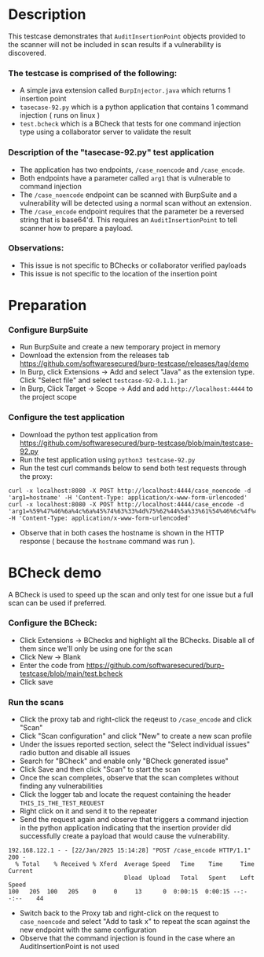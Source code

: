 # Description
This testcase demonstrates that `AuditInsertionPoint` objects provided to the scanner will not be included in scan results
if a vulnerability is discovered.

### The testcase is comprised of the following:
- A simple java extension called `BurpInjector.java` which returns 1 insertion point
- `tasecase-92.py` which is a python application that contains 1 command injection ( runs on linux )
- `test.bcheck` which is a BCheck that tests for one command injection type using a collaborator server to validate the result

### Description of the "tasecase-92.py" test application
- The application has two endpoints, `/case_noencode` and `/case_encode`. 
- Both endpoints have a parameter called `arg1` that is vulnerable to command injection
- The `/case_noencode` endpoint can be scanned with BurpSuite and a vulnerability will be detected using a normal scan without an extension.
- The `/case_encode` endpoint requires that the parameter be a reversed string that is base64'd. This requires an `AuditInsertionPoint` to tell
scanner how to prepare a payload.

### Observations:
- This issue is not specific to BChecks or collaborator verified payloads
- This issue is not specific to the location of the insertion point

# Preparation
### Configure BurpSuite
- Run BurpSuite and create a new temporary project in memory
- Download the extension from the releases tab https://github.com/softwaresecured/burp-testcase/releases/tag/demo
- In Burp, click Extensions → Add and select "Java" as the extension type. Click "Select file" and select `testcase-92-0.1.1.jar`
- In Burp, Click Target → Scope → Add and add `http://localhost:4444` to the project scope
### Configure the test application
- Download the python test application from https://github.com/softwaresecured/burp-testcase/blob/main/testcase-92.py
- Run the test application using `python3 testcase-92.py`
- Run the test curl commands below to send both test requests through the proxy:

```
curl -x localhost:8080 -X POST http://localhost:4444/case_noencode -d 'arg1=hostname' -H 'Content-Type: application/x-www-form-urlencoded'
curl -x localhost:8080 -X POST http://localhost:4444/case_encode -d 'arg1=%59%47%46%6a%4c%6a%45%74%63%33%4d%75%62%44%5a%33%61%54%46%6c%4f%48%46%6f%61%33%46%35%64%6a%4e%69%61%6a%56%6b%5a%54%64%70%4e%6e%6c%6c%61%57%6c%6a%64%47%5a%6d%5a%7a%51%77%4e%69%42%73%63%6e%56%6a%59%41%3d%3d' -H 'Content-Type: application/x-www-form-urlencoded'
```
- Observe that in both cases the hostname is shown in the HTTP response ( because the `hostname` command was run ).


# BCheck demo
A BCheck is used to speed up the scan and only test for one issue but a full scan can be used if preferred.
### Configure the BCheck:
- Click Extensions → BChecks and highlight all the BChecks. Disable all of them since we'll only be using one for the scan
- Click New → Blank
- Enter the code from https://github.com/softwaresecured/burp-testcase/blob/main/test.bcheck
- Click save

### Run the scans
- Click the proxy tab and right-click the reqeust to `/case_encode` and click "Scan"
- Click "Scan configuration" and click "New" to create a new scan profile
- Under the issues reported section, select the "Select individual issues" radio button and disable all issues
- Search for "BCheck" and enable only "BCheck generated issue"
- Click Save and then click "Scan" to start the scan
- Once the scan completes, observe that the scan completes without finding any vulnerabilities
- Click the logger tab and locate the request containing the header `THIS_IS_THE_TEST_REQUEST`
- Right click on it and send it to the repeater
- Send the request again and observe that triggers a command injection in the python application indicating that the
insertion provider did successfully create a payload that would cause the vulnerability.
```
192.168.122.1 - - [22/Jan/2025 15:14:28] "POST /case_encode HTTP/1.1" 200 -
  % Total    % Received % Xferd  Average Speed   Time    Time     Time  Current
                                 Dload  Upload   Total   Spent    Left  Speed
100   205  100   205    0     0     13      0  0:00:15  0:00:15 --:--:--    44
```
- Switch back to the Proxy tab and right-click on the request to `case_noencode` and select "Add to task x" to repeat the scan against the new endpoint with the same configuration
- Observe that the command injection is found in the case where an AuditInsertionPoint is not used